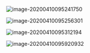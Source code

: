 ![image-20200410095241750](/Users/nicolasthiebaut/projects/reinforcement-learning-lecture-notes/Course1_IntroToRL/week_3_Bellman_equations/assets/image-20200410095241750.png)

![image-20200410095256301](/Users/nicolasthiebaut/projects/reinforcement-learning-lecture-notes/Course1_IntroToRL/week_3_Bellman_equations/assets/image-20200410095256301.png)

![image-20200410095312194](/Users/nicolasthiebaut/projects/reinforcement-learning-lecture-notes/Course1_IntroToRL/week_3_Bellman_equations/assets/image-20200410095312194.png)



![image-20200410095920932](/Users/nicolasthiebaut/projects/reinforcement-learning-lecture-notes/Course1_IntroToRL/week_3_Bellman_equations/assets/image-20200410095920932.png)